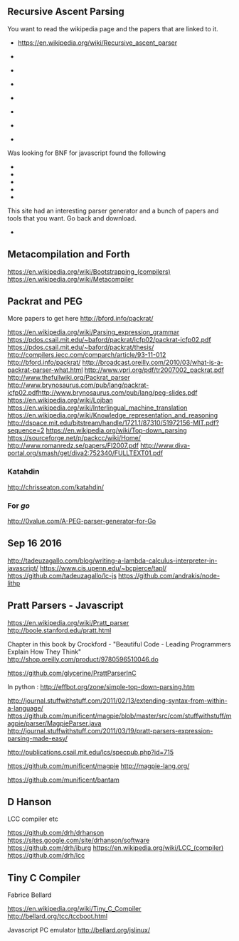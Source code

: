 
<!--
-->

Recursive Ascent Parsing
------------------------

You want to read the wikipedia page and the papers that are linked to it.

 * https://en.wikipedia.org/wiki/Recursive_ascent_parser


 * []( http://eli-project.sourceforge.net/ )
 * []( http://sourceforge.net/projects/eli-project/files/Eli/ )
 * []( https://en.wikipedia.org/wiki/Compiler-compiler )
 * []( https://en.wikipedia.org/wiki/Parsing_expression_grammar#Implementing_parsers_from_parsing_expression_grammars )
 * []( http://sourceforge.net/projects/packcc/files/ )
 * []( http://sourceforge.net/projects/packcc/files/packcc-1.2.0/ )
 * []( http://sourceforge.net/projects/packcc/files/packcc-1.0.0/ )

Was looking for BNF for javascript found the following

 * []( https://github.com/navstev0/nodebnf )
 * []( http://stackoverflow.com/questions/1786565/ebnf-for-ecmascript )
 * []( http://stackoverflow.com/questions/334479/repository-of-bnf-grammars/334539#334539 )
 * []( http://slebok.github.io/zoo/index.html )
 * []( http://savage.net.au/SQL/index.html )

This site had an interesting parser generator and a bunch of papers and
tools that you want.  Go back and download.

 * []( http://savage.net.au/Marpa.html )

Metacompilation and Forth
-------------------------

https://en.wikipedia.org/wiki/Bootstrapping_(compilers)
https://en.wikipedia.org/wiki/Metacompiler


Packrat and PEG
---------------

More papers to get here http://bford.info/packrat/

https://en.wikipedia.org/wiki/Parsing_expression_grammar
https://pdos.csail.mit.edu/~baford/packrat/icfp02/packrat-icfp02.pdf
https://pdos.csail.mit.edu/~baford/packrat/thesis/
http://compilers.iecc.com/comparch/article/93-11-012
http://bford.info/packrat/
http://broadcast.oreilly.com/2010/03/what-is-a-packrat-parser-what.html
http://www.vpri.org/pdf/tr2007002_packrat.pdf
http://www.thefullwiki.org/Packrat_parser
http://www.brynosaurus.com/pub/lang/packrat-icfp02.pdfhttp://www.brynosaurus.com/pub/lang/peg-slides.pdf
https://en.wikipedia.org/wiki/Lojban
https://en.wikipedia.org/wiki/Interlingual_machine_translation
https://en.wikipedia.org/wiki/Knowledge_representation_and_reasoning
http://dspace.mit.edu/bitstream/handle/1721.1/87310/51972156-MIT.pdf?sequence=2
https://en.wikipedia.org/wiki/Top-down_parsing
https://sourceforge.net/p/packcc/wiki/Home/
http://www.romanredz.se/papers/FI2007.pdf
http://www.diva-portal.org/smash/get/diva2:752340/FULLTEXT01.pdf

### Katahdin

http://chrisseaton.com/katahdin/

### For *go*

http://0value.com/A-PEG-parser-generator-for-Go

Sep 16 2016
------------

http://tadeuzagallo.com/blog/writing-a-lambda-calculus-interpreter-in-javascript/
https://www.cis.upenn.edu/~bcpierce/tapl/
https://github.com/tadeuzagallo/lc-js
https://github.com/andrakis/node-lithp

Pratt Parsers - Javascript
---------------------------

https://en.wikipedia.org/wiki/Pratt_parser
http://boole.stanford.edu/pratt.html

Chapter in this book by Crockford - 
"Beautiful Code - Leading Programmers Explain How They Think"
<http://shop.oreilly.com/product/9780596510046.do>

https://github.com/glycerine/PrattParserInC

In python : <http://effbot.org/zone/simple-top-down-parsing.htm>

http://journal.stuffwithstuff.com/2011/02/13/extending-syntax-from-within-a-language/
https://github.com/munificent/magpie/blob/master/src/com/stuffwithstuff/magpie/parser/MagpieParser.java
http://journal.stuffwithstuff.com/2011/03/19/pratt-parsers-expression-parsing-made-easy/

http://publications.csail.mit.edu/lcs/specpub.php?id=715

https://github.com/munificent/magpie
http://magpie-lang.org/

https://github.com/munificent/bantam

D Hanson
--------

LCC compiler etc

https://github.com/drh/drhanson
https://sites.google.com/site/drhanson/software
https://github.com/drh/iburg
https://en.wikipedia.org/wiki/LCC_(compiler)
https://github.com/drh/lcc

Tiny C Compiler
---------------

Fabrice Bellard

https://en.wikipedia.org/wiki/Tiny_C_Compiler
http://bellard.org/tcc/tccboot.html

Javascript PC emulator
http://bellard.org/jslinux/

<!-- vim: set autoindent expandtab sw=4 syntax=markdown: -->
